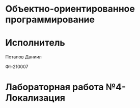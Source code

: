 # Объектно-ориентированное программирование
# Исполнитель
Потапов Даниил

Фт-210007
# Лабораторная работа №4-Локализация
